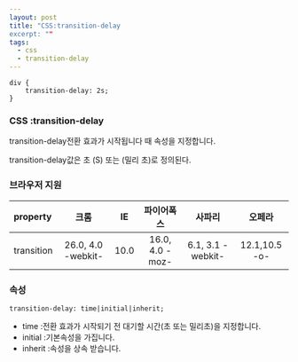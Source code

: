 ```yaml
---
layout: post
title: "CSS:transition-delay
excerpt: ""
tags: 
  - css
  - transition-delay
---
```


```
div {
    transition-delay: 2s;
}
```
### CSS :transition-delay

transition-delay전환 효과가 시작됩니다 때 속성을 지정합니다.

transition-delay값은 초 (S) 또는 (밀리 초)로 정의된다.

### 브라우저 지원
| property | 크롬 | IE | 파이어폭스 | 사파리 | 오페라 |
|:--------|:--------:|:--------:|:--------:|:--------:|:--------:|
| transition | 26.0, 4.0 -webkit- | 10.0 | 16.0, 4.0 -moz- | 6.1, 3.1 -webkit- | 12.1,10.5 -o- |

### 속성
`transition-delay: time|initial|inherit;`

+ time :전환 효과가 시작되기 전 대기할 시간(초 또는 밀리초)을 지정합니다.
+ initial :기본속성을 가집니다.
+ inherit :속성을 상속 받습니다.

